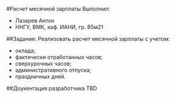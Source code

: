 ﻿#Расчет месячной зарплаты
Выполнил:
- Лазарев Антон
- ННГУ, ВМК, каф. ИАНИ, гр. 85м21

##Задание:
Реализовать расчет месячной зарплаты с учетом:
- оклада;
- фактически отработанных часов;
- сверхурочных часов;
- административного отпуска;
- праздничных дней.

##Доукентация разработчика
TBD